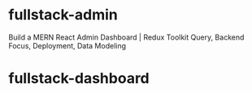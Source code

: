 # fullstack-admin

Build a MERN React Admin Dashboard | Redux Toolkit Query, Backend Focus, Deployment, Data Modeling

# fullstack-dashboard
